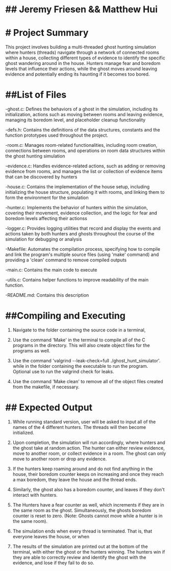 # ## Jeremy Friesen && Matthew Hui

# # Project Summary 

This project involves building a multi-threaded ghost hunting simulation where hunters (threads) navigate through a network of connected rooms within a house, collecting different types of evidence to identify the specific ghost wandering around in the house. Hunters manage fear and boredom levels that influence their actions, while the ghost moves around leaving evidence and potentially ending its haunting if it becomes too bored.  

# ##List of Files

-ghost.c: Defines the behaviors of a ghost in the simulation, including its initialization, actions such as moving between rooms and leaving evidence, managing its boredom level, and placeholder cleanup functionality

-defs.h: Contains the definitions of the data structures, constants and the function prototypes used throughout the project.

-room.c: Manages room-related functionalities, including room creation, connections between rooms, and operations on room data structures within the ghost hunting simulation

-evidence.c: Handles evidence-related actions, such as adding or removing evidence from rooms, and manages the list or collection of evidence items that can be discovered by hunters

-house.c: Contains the implementation of the house setup, including initializing the house structure, populating it with rooms, and linking them to form the environment for the simulation

-hunter.c: Implements the behavior of hunters within the simulation, covering their movement, evidence collection, and the logic for fear and boredom levels affecting their actionss

-logger.c: Provides logging utilities that record and display the events and actions taken by both hunters and ghosts throughout the course of the simulation for debugging or analysis

-Makefile: Automates the compilation process, specifying how to compile and link the program's multiple source files (using 'make' command) and providing a 'clean' command to remove compiled outputs

-main.c: Contains the main code to execute

-utils.c: Contains helper functions to improve readability of the main function. 

-README.md: Contains this description


# ##Compiling and Executing

1. Navigate to the folder containing the source code in a terminal,

2. Use the command 'Make' in the terminal to compile all of the C programs in the directory. This will also create object files for the programs as well. 

3. Use the command 'valgrind --leak-check=full ./ghost_hunt_simulator'. while in the folder containing the executable to run the program. Optional use to run the valgrind check for leaks.

4. Use the command 'Make clean' to remove all of the object files created from the makefile, if necessary. 

# ## Expected Output

1. While running standard version, user will be asked to input all of the names of the 4 different hunters. The threads will then become initialized. 

2. Upon completion, the simulation will run accordingly, where hunters and the ghost take at random action. The hunter can either review evidence, move to another room, or collect evidence in a room. The ghost can only move to another room or drop any evidence. 

3. If the hunters keep roaming around and do not find anything in the house, their boredom counter keeps on increasing and once they reach a max boredom, they leave the house and the thread ends. 

4. Similarly, the ghost also has a boredom counter, and leaves if they don't interact with hunters.

5. The Hunters have a fear counter as well, which increments if they are in the same room as the ghost. Simultaneously, the ghosts boredom counter is reset to zero. (Note: Ghosts cannot move while a hunter is in the same room). 

6. The simulation ends when every thread is terminated. That is, that everyone leaves the house, or when 

7. The results of the simulation are printed out at the bottom of the terminal, with either the ghost or the hunters winning. The hunters win if they are able to correctly review and identify the ghost with the evidence, and lose if they fail to do so.  

